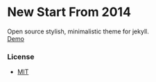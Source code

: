 New Start From 2014
=====

Open source stylish, minimalistic theme for jekyll.  
[Demo](http://dbtek.github.io/dbyll/)

### License
- [MIT](http://opensource.org/licenses/MIT)
